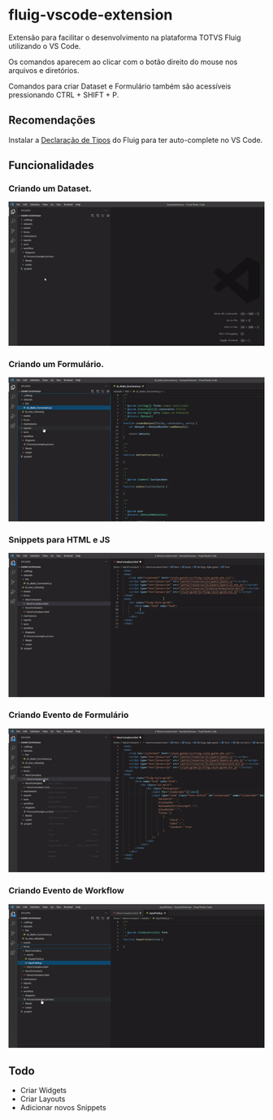 # fluig-vscode-extension

Extensão para facilitar o desenvolvimento na plataforma TOTVS Fluig utilizando o VS Code.

Os comandos aparecem ao clicar com o botão direito do mouse nos arquivos e diretórios.

Comandos para criar Dataset e Formulário também são acessíveis pressionando CTRL + SHIFT + P.

## Recomendações

Instalar a [Declaração de Tipos](https://github.com/brunogasparetto/fluig-declaration-type) do Fluig para ter
auto-complete no VS Code.

## Funcionalidades

### Criando um Dataset.

![Criar Dataset](images/dataset.gif)

### Criando um Formulário.

![Criar Formulário](images/form.gif)

### Snippets para HTML e JS

![Snippets](images/snippets.gif)

### Criando Evento de Formulário

![Criar Evento de Formulário](images/form_event.gif)

### Criando Evento de Workflow

![Criar Evento de Workflow](images/workflow_event.gif)

## Todo

- Criar Widgets
- Criar Layouts
- Adicionar novos Snippets
